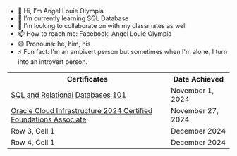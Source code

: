 - 👋 Hi, I’m Angel Louie Olympia
- 🌱 I’m currently learning SQL Database
- 💞️ I’m looking to collaborate on with my classmates as well
- 📫 How to reach me: Facebook: Angel Louie Olympia
- 😄 Pronouns: he, him, his
- ⚡ Fun fact: I'm an ambivert person but sometimes when I'm alone, I turn into an introvert person.

<head>
    <meta charset="UTF-8">
    <meta name="viewport" content="width=device-width, initial-scale=1.0">
</head>
<body>
 <table>
        <tr>
            <th> Certificates </th></th>
            <th> Date Achieved </th></th>
        </tr>
        <tr>
            <td> <a href="https://courses.cognitiveclass.ai/certificates/867501e3a62244e5920d28bf78a92f73">  SQL and Relational Databases 101 </a> </td>
            <td>November 1, 2024</td>
        </tr>
        <tr>
            <td><a href="https://catalog-education.oracle.com/ords/certview/sharebadge?id=6A1A39DD504C7F9FE53D9828EC3FB8D276F6A3479368044AA52CA5B4FEE283BC&fbclid=IwY2xjawGzuglleHRuA2FlbQIxMQABHQD-zq8XsvhZ2YZ1pRKIJiOs2g8z6HzJ3EblXr6YThf1GtqVdh_F2bptIw_aem_UCbRomjqnOkjQ3KoIgM78Q"> Oracle Cloud Infrastructure 2024 Certified Foundations Associate </a></td>
            <td>November 27, 2024 </td>
        </tr>
        <tr>
            <td>Row 3, Cell 1</td>
            <td>December 2024 </td>
        </tr>
        <tr>
            <td>Row 4, Cell 1</td>
            <td>December 2024</td>
        </tr>
    </table>

</body>
</html>



